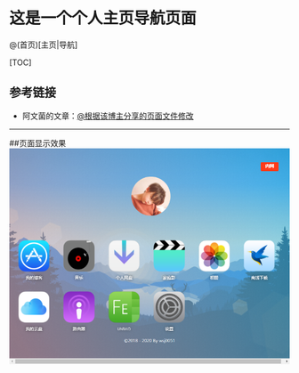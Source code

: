 # 这是一个个人主页导航页面

@(首页)[主页|导航]

[TOC]

## 参考链接
- 阿文菌的文章：[@根据该博主分享的页面文件修改](https://post.smzdm.com/p/adwlg5rn/)

---------
##页面显示效果
![image](https://github.com/wsj0051/wwwroot/blob/master/img/localhost.png)

